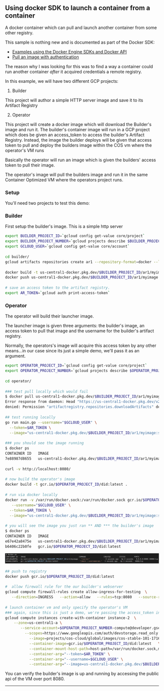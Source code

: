 
## Using docker SDK to launch a container from a container

A docker container which can pull and launch another container from some other registry.

This sample is nothing new and is documented as part of the Docker SDK:

- [Examples using the Docker Engine SDKs and Docker API](https://docs.docker.com/engine/api/sdk/examples/)
- [Pull an image with authentication](https://docs.docker.com/engine/api/sdk/examples/#pull-an-image-with-authentication)

The reason why I was looking for this  was to find a way a container could run another container _after_ it acquired credentials a remote registry.

In this example, we will have two different GCP projects:

1. Builder

  This project will author a simple HTTP server image and save it to its Artifact Registry

2. Operator
  
  This project will create a  docker image which will download the Builder's image and run it.   The builder's container image will run in a GCP project which does be given an access_token to access the builder's Artifact Registry. 
  Instead, the image the builder deploys will be given that access token to pull and deploy the builders image within the COS vm where the operator's VM runs


Basically the operator will run an image which is given the builders' access token to pull their image. 

The operator's image will pull the builders image and run it in the same Container Optimized VM where the operators project runs.

### Setup

You'll need two projects to test this demo:

### Builder

First setup the builder's image.  This is a simple http server

```bash
export BUILDER_PROJECT_ID=`gcloud config get-value core/project`
export BUILDER_PROJECT_NUMBER=`gcloud projects describe $BUILDER_PROJECT_ID --format='value(projectNumber)'`
export GCLOUD_USER=`gcloud config get-value core/account`

cd builder/
gcloud artifacts repositories create ar1 --repository-format=docker --location=us-central1

docker build -t us-central1-docker.pkg.dev/$BUILDER_PROJECT_ID/ar1/myimage:server .
docker push us-central1-docker.pkg.dev/$BUILDER_PROJECT_ID/ar1/myimage:server

# save an access token to the artifact registry.
export AR_TOKEN=`gcloud auth print-access-token`
```

### Operator 

The operator will build their launcher image.  

The launcher image is given three arguments:  the builder's image, an access token to pull that image and the username for the builder's artifact registry.

Normally, the operators's image will acquire this access token by any other means...in our case since its just a simple demo, we'll pass it as an argument.

```bash
export OPERATOR_PROJECT_ID=`gcloud config get-value core/project`
export OPERATOR_PROJECT_NUMBER=`gcloud projects describe $OPERATOR_PROJECT_ID --format='value(projectNumber)'`

cd operator/

### test pull locally which would fail
$ docker pull us-central1-docker.pkg.dev/$BUILDER_PROJECT_ID/ar1/myimage:server
Error response from daemon: Head "https://us-central1-docker.pkg.dev/v2/$BUILDER_PROJECT_ID/ar1/myimage/manifests/server": 
denied: Permission "artifactregistry.repositories.downloadArtifacts" denied on resource "projects/$BUILDER_PROJECT_ID/locations/us-central1/repositories/ar1" (or it may not exist)

## test running locally
go run main.go --username="$GCLOUD_USER" \
  --token=$AR_TOKEN \
  --image="us-central1-docker.pkg.dev/$BUILDER_PROJECT_ID/ar1/myimage:server"

### you should see the image running
$ docker ps
CONTAINER ID   IMAGE                                                      COMMAND     CREATED         STATUS         PORTS                    NAMES
7e88987d8655   us-central1-docker.pkg.dev/$BUILDER_PROJECT_ID/ar1/myimage   "/server"   3 seconds ago   Up 2 seconds   0.0.0.0:8080->8080/tcp   thirsty_moser

curl -v http://localhost:8080/

# now build the operator's image
docker build -t gcr.io/$OPERATOR_PROJECT_ID/did:latest .

# run via docker locally
docker run -v /var/run/docker.sock:/var/run/docker.sock gcr.io/$OPERATOR_PROJECT_ID/did:latest \
   --username="$GCLOUD_USER" \
  --token=$AR_TOKEN \
  --image="us-central1-docker.pkg.dev/$BUILDER_PROJECT_ID/ar1/myimage:server"

# you will see the image you just ran ** AND *** the builder's image
$ docker ps
CONTAINER ID   IMAGE                                                      COMMAND                  CREATED         STATUS         PORTS                    NAMES
e67e42a8475e   us-central1-docker.pkg.dev/$BUILDER_PROJECT_ID/ar1/myimage   "/server"                3 seconds ago   Up 2 seconds   0.0.0.0:8080->8080/tcp   condescending_bohr5
b6406c22b0fe   gcr.io/$OPERATOR_PROJECT_ID/did:latest                      "/main --username=ad…"   3 seconds ago   Up 3 seconds   8080/tcp                 quirky_lederberg
```

![images/launcher.png](images/launcher.png)


```bash
## push to registry
docker push gcr.io/$OPERATOR_PROJECT_ID/did:latest

#  allow firewall rule for the our builder's webserver
gcloud compute firewall-rules create allow-ingress-for-testing  \
   --direction=INGRESS   --action=allow   --rules=tcp:8080   --source-ranges=0.0.0.0/0

# launch container vm and only specify the operator's VM
### again, since this is just a demo, we're passing the access_token in as an argument
gcloud compute instances create-with-container instance-2  \
    --zone=us-central1-a \
       --service-account=$OPERATOR_PROJECT_NUMBER-compute@developer.gserviceaccount.com  \
         --scopes=https://www.googleapis.com/auth/devstorage.read_only  \
           --image=projects/cos-cloud/global/images/cos-stable-101-17162-40-13 \
           --container-image=gcr.io/$OPERATOR_PROJECT_ID/did:latest   \
           --container-mount-host-path=host-path=/var/run/docker.sock,mode=rw,mount-path=/var/run/docker.sock \
           --container-arg="--token=$AR_TOKEN" \
           --container-arg="--username=$GCLOUD_USER" \
           --container-arg="--image=us-central1-docker.pkg.dev/$BUILDER_PROJECT_ID/ar1/myimage:server"

```

You can verify the builder's image is up and running by accessing the public api of the VM over port 8080.


---


